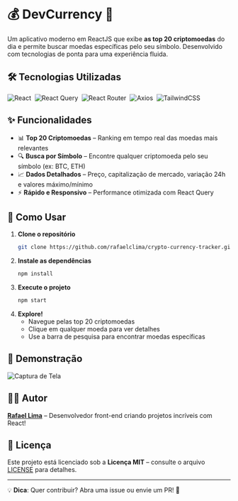 # 💰 DevCurrency 🚀  

Um aplicativo moderno em ReactJS que exibe **as top 20 criptomoedas** do dia e permite buscar moedas específicas pelo seu símbolo. Desenvolvido com tecnologias de ponta para uma experiência fluida.  

## 🛠 Tecnologias Utilizadas  

<div style="display: flex; gap: 8px; flex-wrap: wrap; margin: 16px 0;">
  <img src="https://img.shields.io/badge/React-20232A?style=for-the-badge&logo=react&logoColor=61DAFB" alt="React">
  <img src="https://img.shields.io/badge/React_Query-FF4154?style=for-the-badge&logo=react-query&logoColor=white" alt="React Query">
  <img src="https://img.shields.io/badge/React_Router-CA4245?style=for-the-badge&logo=react-router&logoColor=white" alt="React Router">
  <img src="https://img.shields.io/badge/Axios-5A29E4?style=for-the-badge&logo=axios&logoColor=white" alt="Axios">
  <img src="https://img.shields.io/badge/Tailwind_CSS-38B2AC?style=for-the-badge&logo=tailwind-css&logoColor=white" alt="TailwindCSS">
</div>

## ✨ Funcionalidades  

- 📊 **Top 20 Criptomoedas** – Ranking em tempo real das moedas mais relevantes  
- 🔍 **Busca por Símbolo** – Encontre qualquer criptomoeda pelo seu símbolo (ex: BTC, ETH)  
- 📈 **Dados Detalhados** – Preço, capitalização de mercado, variação 24h e valores máximo/mínimo  
- ⚡ **Rápido e Responsivo** – Performance otimizada com React Query  

## 🚀 Como Usar  

1. **Clone o repositório**  
   ```sh
   git clone https://github.com/rafaelclima/crypto-currency-tracker.git
   ```
2. **Instale as dependências**  
   ```sh
   npm install
   ```
3. **Execute o projeto**  
   ```sh
   npm start
   ```
4. **Explore!**  
   - Navegue pelas top 20 criptomoedas  
   - Clique em qualquer moeda para ver detalhes  
   - Use a barra de pesquisa para encontrar moedas específicas  

## 📸 Demonstração  

![Captura de Tela](https://i.ibb.co/NZN4Qb1/Captura-de-Tela-2024-03-07-a-s-22-00-21.png)  

## 👨‍💻 Autor  

**[Rafael Lima](https://github.com/rafaelclima)** – Desenvolvedor front-end criando projetos incríveis com React!  

## 📜 Licença  

Este projeto está licenciado sob a **Licença MIT** – consulte o arquivo [LICENSE](https://opensource.org/licenses/MIT) para detalhes.  

---

💡 **Dica**: Quer contribuir? Abra uma issue ou envie um PR! 🎉
